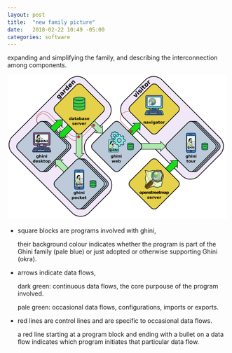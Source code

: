 ```yaml
---
layout: post
title:  "new family picture"
date:   2018-02-22 10:49 -05:00
categories: software
---
```


expanding and simplifying the family, and describing the interconnection among components.

![ghini-family-45.png](/images/ghini-family-45.png)

- square blocks are programs involved with ghini,

  their background colour indicates whether the program is part of the
  Ghini family (pale blue) or just adopted or otherwise supporting Ghini (okra).

- arrows indicate data flows,

  dark green: continuous data flows, the core purpouse of the program involved.

  pale green: occasional data flows, configurations, imports or exports.

- red lines are control lines and are specific to occasional data flows.

  a red line starting at a program block and ending with a bullet on a
  data flow indicates which program initiates that particular data flow.
